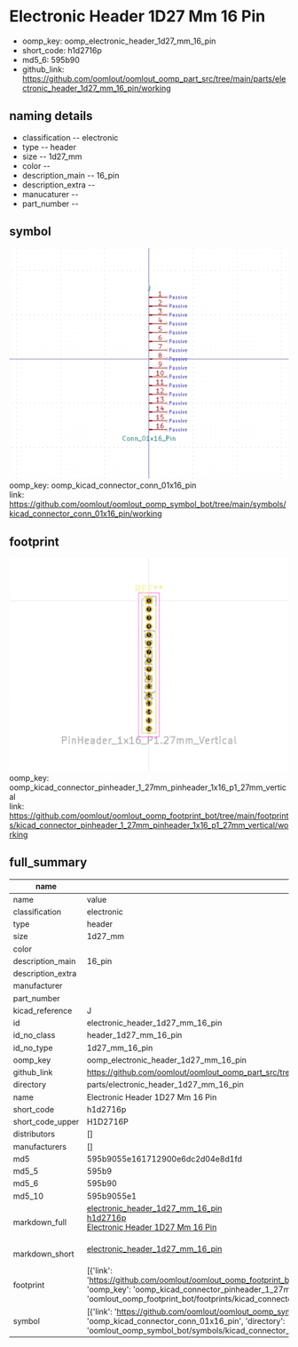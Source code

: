 # Electronic Header 1D27 Mm 16 Pin

  
* oomp_key: oomp_electronic_header_1d27_mm_16_pin 
* short_code: h1d2716p
* md5_6: 595b90  
* github_link: https://github.com/oomlout/oomlout_oomp_part_src/tree/main/parts/electronic_header_1d27_mm_16_pin/working  
## naming details
* classification -- electronic
* type -- header
* size -- 1d27_mm
* color -- 
* description_main -- 16_pin
* description_extra -- 
* manucaturer -- 
* part_number -- 



## symbol

![](symbol/0/working/working_600.png)  
oomp_key: oomp_kicad_connector_conn_01x16_pin  
link: https://github.com/oomlout/oomlout_oomp_symbol_bot/tree/main/symbols/kicad_connector_conn_01x16_pin/working  

## footprint

![](footprint/0/working/working_600.png)  
oomp_key: oomp_kicad_connector_pinheader_1_27mm_pinheader_1x16_p1_27mm_vertical  
link: https://github.com/oomlout/oomlout_oomp_footprint_bot/tree/main/footprints/kicad_connector_pinheader_1_27mm_pinheader_1x16_p1_27mm_vertical/working  

## full_summary
| name | value | 
| --- | --- | 
| name | value | 
| classification | electronic | 
| type | header | 
| size | 1d27_mm | 
| color |  | 
| description_main | 16_pin | 
| description_extra |  | 
| manufacturer |  | 
| part_number |  | 
| kicad_reference | J | 
| id | electronic_header_1d27_mm_16_pin | 
| id_no_class | header_1d27_mm_16_pin | 
| id_no_type | 1d27_mm_16_pin | 
| oomp_key | oomp_electronic_header_1d27_mm_16_pin | 
| github_link | https://github.com/oomlout/oomlout_oomp_part_src/tree/main/parts/electronic_header_1d27_mm_16_pin/working | 
| directory | parts/electronic_header_1d27_mm_16_pin | 
| name | Electronic Header 1D27 Mm 16 Pin | 
| short_code | h1d2716p | 
| short_code_upper | H1D2716P | 
| distributors | [] | 
| manufacturers | [] | 
| md5 | 595b9055e161712900e6dc2d04e8d1fd | 
| md5_5 | 595b9 | 
| md5_6 | 595b90 | 
| md5_10 | 595b9055e1 | 
| markdown_full | [electronic_header_1d27_mm_16_pin](https://github.com/oomlout/oomlout_oomp_part_src/tree/main/parts/electronic_header_1d27_mm_16_pin/working)<br>[h1d2716p](https://github.com/oomlout/oomlout_oomp_part_src/tree/main/parts/electronic_header_1d27_mm_16_pin/working)<br>[Electronic Header 1D27 Mm 16 Pin](https://github.com/oomlout/oomlout_oomp_part_src/tree/main/parts/electronic_header_1d27_mm_16_pin/working)<br><br> | 
| markdown_short | [electronic_header_1d27_mm_16_pin](https://github.com/oomlout/oomlout_oomp_part_src/tree/main/parts/electronic_header_1d27_mm_16_pin/working)<br><br> | 
| footprint | [{'link': 'https://github.com/oomlout/oomlout_oomp_footprint_bot/tree/main/foootprntss/kicad_connector_pinheader_1_27mm_pinheader_1x16_p1_27mm_vertical', 'oomp_key': 'oomp_kicad_connector_pinheader_1_27mm_pinheader_1x16_p1_27mm_vertical', 'directory': 'oomlout_oomp_footprint_bot/footprints/kicad_connector_pinheader_1_27mm_pinheader_1x16_p1_27mm_vertical//working/working.kicad_mod'}] | 
| symbol | [{'link': 'https://github.com/oomlout/oomlout_oomp_symbol_bot/tree/main/symbols/kicad_connector_conn_01x16_pin', 'oomp_key': 'oomp_kicad_connector_conn_01x16_pin', 'directory': 'oomlout_oomp_symbol_bot/symbols/kicad_connector_conn_01x16_pin//working/working.kicad_sym'}] | 

